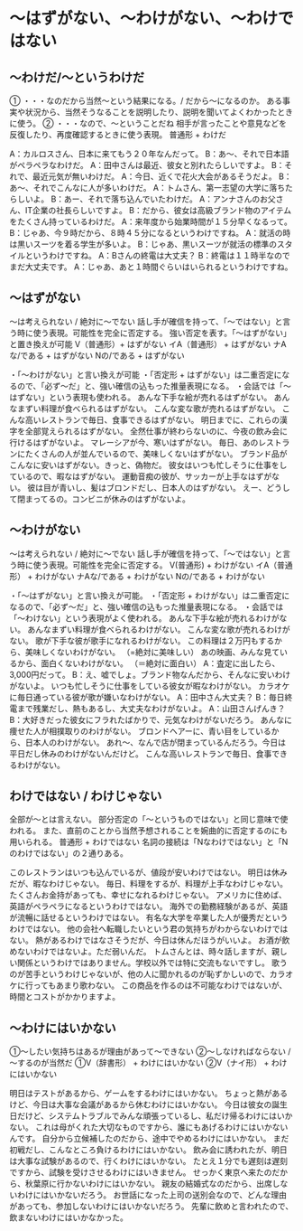 # 〜はずがない、〜わけがない、〜わけではない


## 〜わけだ/〜というわけだ
① ・・・なのだから当然～という結果になる。/ だから～になるのか。 ある事実や状況から、当然そうなることを説明したり、説明を聞いてよくわかったときに使う。
② ・・・なので、〜ということだね 相手が言ったことや意見などを反復したり、再度確認するときに使う表現。
普通形 + わけだ

A：カルロスさん、日本に来てもう２０年なんだって。 B：あ〜、それで日本語がペラペラなわけだ。
A：田中さんは最近、彼女と別れたらしいですよ。 B：それで、最近元気が無いわけだ。
A：今日、近くで花火大会があるそうだよ。 B：あ～、それでこんなに人が多いわけだ。
A：トムさん、第一志望の大学に落ちたらしいよ。 B：あー、それで落ち込んでいたわけだ。
A：アンナさんのお父さん、IT企業の社長らしいですよ。 B：だから、彼女は高級ブランド物のアイテムをたくさん持っているわけだ。
A：来年度から始業時間が１５分早くなるって。 B：じゃあ、今９時だから、８時４５分になるというわけですね。
A：就活の時は黒いスーツを着る学生が多いよ。 B：じゃあ、黒いスーツが就活の標準のスタイルというわけですね。
A：Bさんの終電は大丈夫？ B：終電は１１時半なのでまだ大丈夫です。 A：じゃあ、あと１時間ぐらいはいられるというわけですね。

## 〜はずがない
～は考えられない / 絶対に〜でない 話し手が確信を持って、「〜ではない」と言う時に使う表現。可能性を完全に否定する。
強い否定を表す。「～はずがない」と置き換えが可能
V（普通形）+ はずがない イA（普通形） + はずがない ナAな/である + はずがない Nの/である + はずがない

・「〜わけがない」と言い換えが可能 ・「否定形 + はずがない」は二重否定になるので、「必ず〜だ」と、強い確信の込もった推量表現になる。 ・会話では「〜はずない」という表現も使われる。
あんな下手な絵が売れるはずがない。
あんなまずい料理が食べられるはずがない。
こんな変な歌が売れるはずがない。
こんな高いレストランで毎日、食事できるはずがない。
明日までに、これらの漢字を全部覚えられるはずがない。
全然仕事が終わらないのに、今夜の飲み会に行けるはずがないよ。
マレーシアが今、寒いはずがない。
毎日、あのレストランにたくさんの人が並んでいるので、美味しくないはずがない。
ブランド品がこんなに安いはずがない。きっと、偽物だ。
彼女はいつも忙しそうに仕事をしているので、暇なはずがない。
運動音痴の彼が、サッカーが上手なはずがない。
彼は目が青いし、髪はブロンドだし、日本人のはずがない。
えー、どうして閉まってるの。コンビニが休みのはずがないよ。


## 〜わけがない
～は考えられない / 絶対に〜でない 話し手が確信を持って、「〜ではない」と言う時に使う表現。可能性を完全に否定する。
V(普通形) + わけがない イA（普通形） + わけがない ナAな/である + わけがない Nの/である + わけがない

・「〜はずがない」と言い換えが可能。 ・「否定形 + わけがない」は二重否定になるので、「必ず〜だ」と、強い確信の込もった推量表現になる。 ・会話では「〜わけない」という表現がよく使われる。
あんな下手な絵が売れるわけがない。
あんなまずい料理が食べられるわけがない。
こんな変な歌が売れるわけがない。
歌が下手な彼が歌手になれるわけがない。
この料理は２万円もするから、美味しくないわけがない。 （=絶対に美味しい）
あの映画、みんな見ているから、面白くないわけがない。 （＝絶対に面白い）
A：査定に出したら、3,000円だって。 B：え、嘘でしょ。ブランド物なんだから、そんなに安いわけがないよ。
いつも忙しそうに仕事をしている彼女が暇なわけがない。
カラオケに毎日通っている彼が歌が嫌いなわけがない。
A：田中さん大丈夫？ B：毎日終電まで残業だし、熱もあるし、大丈夫なわけがないよ。
A：山田さんげんき？ B：大好きだった彼女にフラれたばかりで、元気なわけがないだろう。
あんなに痩せた人が相撲取りのわけがない。
ブロンドヘアーに、青い目をしているから、日本人のわけがない。
あれ〜、なんで店が閉まっているんだろう。今日は平日だし休みのわけがないんだけど。
こんな高いレストランで毎日、食事できるわけがない。


## わけではない / わけじゃない
全部が〜とは言えない。
部分否定の「〜というものではない」と同じ意味で使われる。 また、直前のことから当然予想されることを婉曲的に否定するのにも用いられる。
普通形 + わけではない    名詞の接続は「Nなわけではない」と「Nのわけではない」の２通りある。

このレストランはいつも込んでいるが、値段が安いわけではない。
明日は休みだが、暇なわけじゃない。
毎日、料理をするが、料理が上手なわけじゃない。
たくさんお金持があっても、幸せになれるわけじゃない。
アメリカに住めば、英語がペラペラになるというわけではない。
海外での勤務経験があるが、英語が流暢に話せるというわけではない。
有名な大学を卒業した人が優秀だというわけではない。
他の会社へ転職したいという君の気持ちがわからないわけではない。
熱があるわけではなさそうだが、今日は休んだほうがいいよ。
お酒が飲めないわけではないよ。ただ弱いんだ。
トムさんとは、時々話しますが、親しい関係というわけではありません。学校以外では特に交流もないですし。
歌うのが苦手というわけじゃないが、他の人に聞かれるのが恥ずかしいので、カラオケに行ってもあまり歌わない。
この商品を作るのは不可能なわけではないが、時間とコストがかかりますよ。
## 〜わけにはいかない
①～したい気持ちはあるが理由があって～できない ②〜しなければならない / 〜するのが当然だ
①V（辞書形） + わけにはいかない ②V（ナイ形） + わけにはいかない

明日はテストがあるから、ゲームをするわけにはいかない。
ちょっと熱があるけど、今日は大事な会議があるから休むわけにはいかない。
今日は彼女の誕生日だけど、システムトラブルでみんな頑張っているし、私だけ帰るわけにはいかない。
これは母がくれた大切なものですから、誰にもあげるわけにはいかないんです。
自分から立候補したのだから、途中でやめるわけにはいかない。
まだ初戦だし、こんなところ負けるわけにはいかない。
飲み会に誘われたが、明日は大事な試験があるので、行くわけにはいかない。
たとえ１分でも遅刻は遅刻ですから、試験を受けさせるわけにはいきません。
せっかく東京へ来たのだから、秋葉原に行かないわけにはいかない。
親友の結婚式なのだから、出席しないわけにはいかないだろう。
お世話になった上司の送別会なので、どんな理由があっても、参加しないわけにはいかないだろう。
先輩に飲めと言われたので、飲まないわけにはいかなかった。